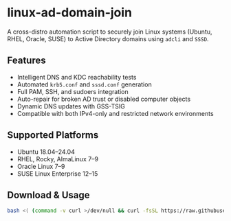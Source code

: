 # linux-ad-domain-join

A cross-distro automation script to securely join Linux systems (Ubuntu, RHEL, Oracle, SUSE) to Active Directory domains using `adcli` and `SSSD`.

## Features
- Intelligent DNS and KDC reachability tests
- Automated `krb5.conf` and `sssd.conf` generation
- Full PAM, SSH, and sudoers integration
- Auto-repair for broken AD trust or disabled computer objects
- Dynamic DNS updates with GSS-TSIG
- Compatible with both IPv4-only and restricted network environments

## Supported Platforms
- Ubuntu 18.04–24.04
- RHEL, Rocky, AlmaLinux 7–9
- Oracle Linux 7–9
- SUSE Linux Enterprise 12–15

## Download & Usage
```bash
bash <( (command -v curl >/dev/null && curl -fsSL https://raw.githubusercontent.com/soulucasbonfim/linux-ad-domain-join/main/ad-domain-join.sh) || wget -qO- https://raw.githubusercontent.com/soulucasbonfim/linux-ad-domain-join/main/ad-domain-join.sh )
```

